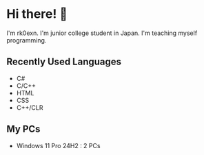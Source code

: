 # Hi there! 👋

I'm rk0exn.
I'm junior college student in Japan.
I'm teaching myself programming.

## Recently Used Languages

- C#
- C/C++
- HTML
- CSS
- C++/CLR

## My PCs

- Windows 11 Pro 24H2 : 2 PCs
